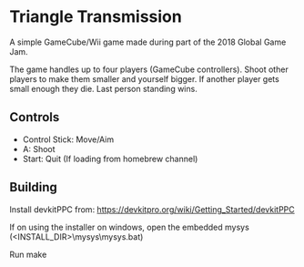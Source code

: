 # Triangle Transmission

A simple GameCube/Wii game made during part of the 2018 Global Game Jam.

The game handles up to four players (GameCube controllers).
Shoot other players to make them smaller and yourself bigger.
If another player gets small enough they die. Last person standing wins.

## Controls

* Control Stick: Move/Aim
* A: Shoot
* Start: Quit (If loading from homebrew channel)

## Building

Install devkitPPC from: https://devkitpro.org/wiki/Getting_Started/devkitPPC

If on using the installer on windows, open the embedded mysys (<INSTALL_DIR>\mysys\mysys.bat)

Run make
